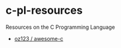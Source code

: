 # c-pl-resources
Resources on the C Programming Language

- [oz123 / awesome-c](https://github.com/oz123/awesome-c)
